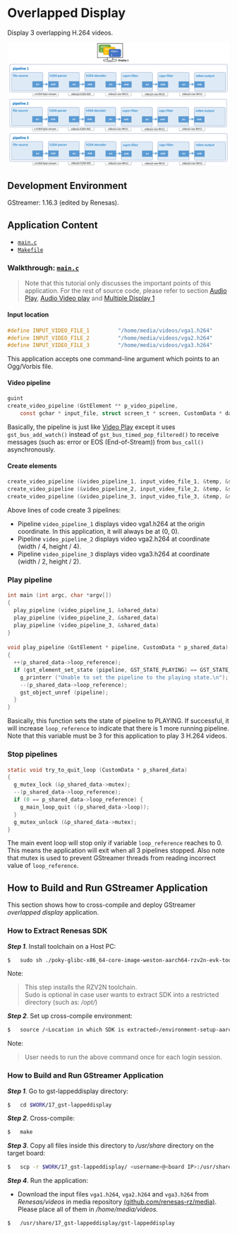 # Overlapped Display

Display 3 overlapping H.264 videos.

![Figure audio play pipeline](figure.png)

## Development Environment

GStreamer: 1.16.3 (edited by Renesas).

## Application Content

+ [`main.c`](main.c)
+ [`Makefile`](Makefile)

### Walkthrough: [`main.c`](main.c)
>Note that this tutorial only discusses the important points of this application. For the rest of source code, please refer to section [Audio Play](../01_gst-audioplay/README.md), [Audio Video play](../13_gst-audiovideoplay/README.md) and [Multiple Display 1](../15_gst-multipledisplays1/README.md)
#### Input location
```c
#define INPUT_VIDEO_FILE_1         "/home/media/videos/vga1.h264"
#define INPUT_VIDEO_FILE_2         "/home/media/videos/vga2.h264"
#define INPUT_VIDEO_FILE_3         "/home/media/videos/vga3.h264"
```
This application accepts one command-line argument which points to an Ogg/Vorbis file.

#### Video pipeline
```c
guint
create_video_pipeline (GstElement ** p_video_pipeline,
    const gchar * input_file, struct screen_t * screen, CustomData * data)
```
Basically, the pipeline is just like [Video Play](../02_gst-videoplay/README.md) except it uses `gst_bus_add_watch()` instead of `gst_bus_timed_pop_filtered()` to receive messages (such as: error or EOS (End-of-Stream)) from `bus_call()` asynchronously.

#### Create elements
```c
create_video_pipeline (&video_pipeline_1, input_video_file_1, &temp, &shared_data);
create_video_pipeline (&video_pipeline_2, input_video_file_2, &temp, &shared_data);
create_video_pipeline (&video_pipeline_3, input_video_file_3, &temp, &shared_data);
```
Above lines of code create 3 pipelines:
-	 Pipeline `video_pipeline_1` displays video vga1.h264 at the origin coordinate. In this application, it will always be at (0, 0).
-	 Pipeline `video_pipeline_2` displays video vga2.h264 at coordinate (width / 4, height / 4).
-	 Pipeline `video_pipeline_3` displays video vga3.h264 at coordinate (width / 2, height / 2).

### Play pipeline
```c
int main (int argc, char *argv[])
{
  play_pipeline (video_pipeline_1, &shared_data)
  play_pipeline (video_pipeline_2, &shared_data)
  play_pipeline (video_pipeline_3, &shared_data)
}

void play_pipeline (GstElement * pipeline, CustomData * p_shared_data)
{
  ++(p_shared_data->loop_reference);
  if (gst_element_set_state (pipeline, GST_STATE_PLAYING) == GST_STATE_CHANGE_FAILURE) {
    g_printerr ("Unable to set the pipeline to the playing state.\n");
    --(p_shared_data->loop_reference);
    gst_object_unref (pipeline);
  }
}
```
Basically, this function sets the state of pipeline to PLAYING. If successful, it will increase `loop_reference` to indicate that there is 1 more running pipeline. Note that this variable must be 3 for this application to play 3 H.264 videos.

### Stop pipelines
```c
static void try_to_quit_loop (CustomData * p_shared_data)
{
  g_mutex_lock (&p_shared_data->mutex);
  --(p_shared_data->loop_reference);
  if (0 == p_shared_data->loop_reference) {
    g_main_loop_quit ((p_shared_data->loop));
  }
  g_mutex_unlock (&p_shared_data->mutex);
}
```
The main event loop will stop only if variable `loop_reference` reaches to 0. This means the application will exit when all 3 pipelines stopped. Also note that mutex is used to prevent GStreamer threads from reading incorrect value of `loop_reference`.

## How to Build and Run GStreamer Application

This section shows how to cross-compile and deploy GStreamer _overlapped display_ application.

### How to Extract Renesas SDK
***Step 1***.	Install toolchain on a Host PC:
```sh
$   sudo sh ./poky-glibc-x86_64-core-image-weston-aarch64-rzv2n-evk-toolchain-*.sh
```
Note:
> This step installs the RZV2N toolchain.\
> Sudo is optional in case user wants to extract SDK into a restricted directory (such as: _/opt/_)

***Step 2***.	Set up cross-compile environment:
```sh
$   source /<Location in which SDK is extracted>/environment-setup-aarch64-poky-linux
```
Note:
>User needs to run the above command once for each login session.

### How to Build and Run GStreamer Application

***Step 1***.	Go to gst-lappeddisplay directory:
```sh
$   cd $WORK/17_gst-lappeddisplay
```

***Step 2***.	Cross-compile:
```sh
$   make
```
***Step 3***.	Copy all files inside this directory to _/usr/share_ directory on the target board:
```sh
$   scp -r $WORK/17_gst-lappeddisplay/ <username>@<board IP>:/usr/share/
```
***Step 4***.	Run the application:
-	 Download the input files `vga1.h264`, `vga2.h264` and `vga3.h264` from _Renesas/videos_ in media repository [(github.com/renesas-rz/media)](https://github.com/renesas-rz/media). Please place all of them in _/home/media/videos_.
```sh
$   /usr/share/17_gst-lappeddisplay/gst-lappeddisplay
```